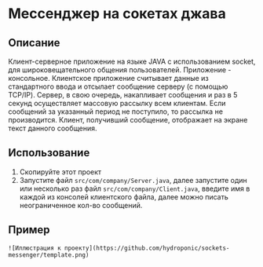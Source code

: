 # Мессенджер на сокетах джава
## Описание
Клиент-серверное приложение на языке JAVA с использованием socket, для широковещательного общения пользователей. Приложение - консольное. Клиентское приложение считывает данные из стандартного ввода и отсылает сообщение серверу (с помощью TCP/IP). Сервер, в свою очередь, накапливает сообщения и раз в 5 секунд осуществляет массовую рассылку всем клиентам. Если сообщений за указанный период не поступило, то рассылка не производится. Клиент, получивший сообщение, отображает на экране текст данного сообщения.
## Использование
1. Скопируйте этот проект
2. Запустите файл `src/com/company/Server.java`, далее запустите один или несколько раз файл `src/com/company/Client.java`, введите имя в каждой из консолей клиентского файла, далее можно писать неограниченное кол-во сообщений.
## Пример
~~~
![Иллюстрация к проекту](https://github.com/hydroponic/sockets-messenger/template.png)
